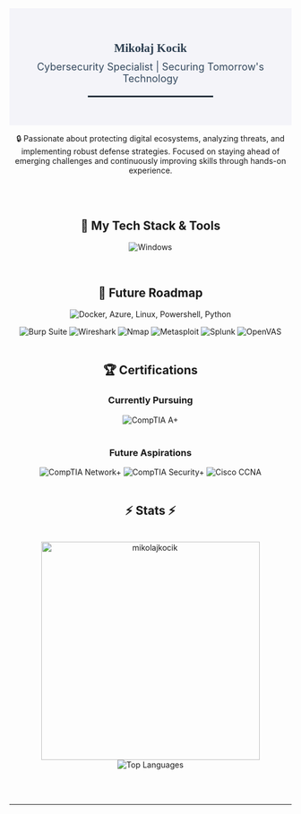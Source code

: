 <section style="background-color: #f4f4f9; padding: 30px; text-align: center;">
    <h1 style="font-family: 'Georgia', serif; color: #2c3e50; margin-bottom: 10px;">
        Mikołaj Kocik
    </h1>
    <p style="font-size: 18px; color: #34495e; margin-top: 0;">
        Cybersecurity Specialist | Securing Tomorrow's Technology
    </p>
    <hr style="width: 50%; border: 1px solid #2c3e50; margin: 20px auto;">
</section>

<div align="center">

🔒 Passionate about protecting digital ecosystems, analyzing threats, and implementing robust defense strategies. Focused on staying ahead of emerging challenges and continuously improving skills through hands-on experience.

</div>

<br>

</div>

<br>

<!-- My Tech Stack & Tools -->
<h2 align="center">🚀 My Tech Stack & Tools</h2>
<div align="center">

  <!-- Tools -->
  <p>
      <img src="https://skillicons.dev/icons?i=cs,windows" alt="Windows" /><br>
  </p>
  
<br>

<!-- Future Roadmap -->
<h2 align="center">🚀 Future Roadmap</h2>
<div align="center">
  <p>
    <img src="https://skillicons.dev/icons?i=docker,azure,linux,py,powershell" alt="Docker, Azure, Linux, Powershell, Python" />
  </p>
    <img src="https://img.shields.io/badge/Burp%20Suite-FF6F00?style=for-the-badge&logoColor=white" alt="Burp Suite" />
    <img src="https://img.shields.io/badge/Wireshark-1679A7?style=for-the-badge&logoColor=white" alt="Wireshark" />
    <img src="https://img.shields.io/badge/Nmap-094A83?style=for-the-badge&logoColor=white" alt="Nmap" />
    <img src="https://img.shields.io/badge/Metasploit-2A2B2A?style=for-the-badge&logoColor=white" alt="Metasploit" />
    <img src="https://img.shields.io/badge/Splunk-000000?style=for-the-badge&logoColor=white" alt="Splunk" />
    <img src="https://img.shields.io/badge/OpenVAS-008000?style=for-the-badge&logoColor=white" alt="OpenVAS" />
</div>
<br/>

<!-- Certifications Section -->
<h2 align="center">🏆 Certifications</h2>

<!-- Currently Pursuing -->
<h3 align="center">Currently Pursuing</h3>
<div align="center">
  <img src="https://img.shields.io/badge/CompTIA%20A+-F20000?style=for-the-badge&logoColor=white" alt="CompTIA A+" />
</div>
<br/>

<!-- Future Aspirations -->
<h3 align="center">Future Aspirations</h3>
<div align="center">
  <img src="https://img.shields.io/badge/CompTIA%20Network+-E32827?style=for-the-badge&logoColor=white" alt="CompTIA Network+" />
  <img src="https://img.shields.io/badge/CompTIA%20Security+-005571?style=for-the-badge&logoColor=white" alt="CompTIA Security+" />
  <img src="https://img.shields.io/badge/Cisco%20CCNA-1BA0D7?style=for-the-badge&logo=cisco&logoColor=white" alt="Cisco CCNA" />
</div>
<br/>


<h2 align="center">⚡ Stats ⚡</h2>
<br>
<div align=center>
  <img width="390" src="https://github-readme-stats.vercel.app/api?username=mikolajkocik&show_icons=true&locale=en&theme=dracula&hide_border=true" alt="mikolajkocik"/>
  <img src="https://github-readme-stats.vercel.app/api/top-langs/?username=mikolajkocik&layout=compact&langs_count=10&theme=dracula&hide_border=true" alt="Top Languages" /> 
</div>

<br/><br/>

<hr/>

<br/>

<br/>
